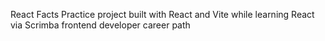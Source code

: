 React Facts
Practice project built with React and Vite while learning React via Scrimba frontend developer career path
